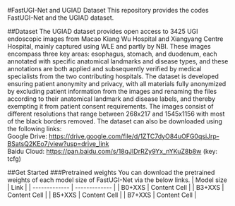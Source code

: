 #FastUGI-Net and UGIAD Dataset
This repository provides the codes FastUGI-Net and the UGIAD dataset.

##Dataset
The UGIAD dataset provides open access to 3425 UGI endoscopic images from Macao Kiang Wu Hospital and Xiangyang Centre Hospital, mainly captured using WLE and partly by NBI. These images encompass three key areas: esophagus, stomach, and duodenum, each annotated with specific anatomical landmarks and disease types, and these annotations are both applied and subsequently verified by medical specialists from the two contributing hospitals. The dataset is developed ensuring patient anonymity and privacy, with all materials fully anonymized by excluding patient information from the images and renaming the files according to their anatomical landmark and disease labels, and thereby exempting it from patient consent requirements. The images consist of different resolutions that range between 268x217 and 1545x1156 with most of the black borders removed. 
The dataset can also be downloaded using the following links: <br />
Google Drive: https://drive.google.com/file/d/1ZTC7dyO84uOFG0qsiJrp-BSatsQ2KEo7/view?usp=drive_link <br />
Baidu Cloud: https://pan.baidu.com/s/18qJIDrRZy9Yx_nYKuZ8b8w (key: tcfg)

##Get Started
###Pretrained weights
You can download the pretrained weights of each model size of FastUGI-Net via the below links.
| Model size  | Link |
| ------------- | ------------- |
| B0+XXS  | Content Cell  |
| B3+XXS  | Content Cell  |
| B5+XXS  | Content Cell  |
| B7+XXS  | Content Cell  |
